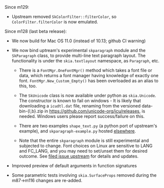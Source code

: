 Since m129:

* Upstream removed `SkColorFilter::filterColor`, so `ColorFilter.filterColor` is now emulated.


Since m128 (last beta release):

* We now build for Mac OS 11.0 (instead of 10.13; github CI warning)

* We now bind uptream's experimental `skparagraph` module and the `SkParagraph` class,
  to provide multi-line text paragraph layout.
  The functionality is under the `skia.textlayout` namespace, as `Paragraph`, etc.

  * There is a `FontMgr.OneFontMgr()` method which takes a font file or data, which returns
    a font manager having knowledge of exactly one font. `FontMgr.New_Custom_Empty()` has been
    overloaded as an alias to this, too.

  * The `SkUnicode` class is now available under python as `skia.Unicode`.
    The constructor is known to fail on windows - It is likely that downloading
    a `icudtl.dat` file, renaming from the versioned data-bin-{l,b}.zip in
    https://github.com/unicode-org/icu/releases, is needed. Windows users please report
    success/failure on this.

  * There are two examples `shape_text.py` (a python port of upstream's example), and
    `skparagraph-example.py` hosted [elsewhere](https://github.com/HinTak/skia-python-examples/).

  * Note that the entire `skparagraph` module is still experimental and subjected to change.
    Font choices on Linux are sensitive to LANG and FC_LANG, and you may need to set/unset
    them for desired outcome.
    See [filed issue upstream](https://issues.skia.org/361963992) for details and updates.

* Improved preview of default arguments in function signatures

* Some parametric tests involving `skia.SurfaceProps` removed during the m87->m116 changes
  are re-added.
